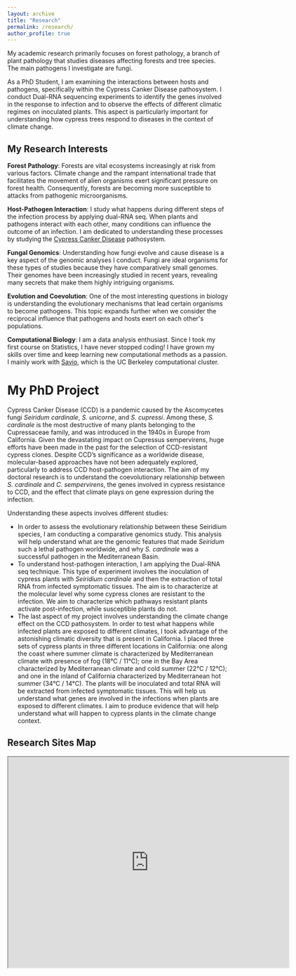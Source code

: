 ```yaml
---
layout: archive
title: "Research"
permalink: /research/
author_profile: true
---
```

My academic research primarily focuses on forest pathology, a branch of plant pathology that studies diseases affecting forests and tree species. The main pathogens I investigate are fungi.

As a PhD Student, I am examining the interactions between hosts and pathogens, specifically within the Cypress Canker Disease pathosystem. I conduct Dual-RNA sequencing experiments to identify the genes involved in the response to infection and to observe the effects of different climatic regimes on inoculated plants. This aspect is particularly important for understanding how cypress trees respond to diseases in the context of climate change.

## My Research Interests

**Forest Pathology**: Forests are vital ecosystems increasingly at risk from various factors. Climate change and the rampant international trade that facilitates the movement of alien organisms exert significant pressure on forest health. Consequently, forests are becoming more susceptible to attacks from pathogenic microorganisms.

**Host-Pathogen Interaction**: I study what happens during different steps of the infection process by applying dual-RNA seq. When plants and pathogens interact with each other, many conditions can influence the outcome of an infection. I am dedicated to understanding these processes by studying the [Cypress Canker Disease](https://www.agric.wa.gov.au/diseases/cypress-canker) pathosystem.

**Fungal Genomics**: Understanding how fungi evolve and cause disease is a key aspect of the genomic analyses I conduct. Fungi are ideal organisms for these types of studies because they have comparatively small genomes. Their genomes have been increasingly studied in recent years, revealing many secrets that make them highly intriguing organisms.

**Evolution and Coevolution**: One of the most interesting questions in biology is understanding the evolutionary mechanisms that lead certain organisms to become pathogens. This topic expands further when we consider the reciprocal influence that pathogens and hosts exert on each other's populations.

**Computational Biology**: I am a data analysis enthusiast. Since I took my first course on Statistics, I have never stopped coding! I have grown my skills over time and keep learning new computational methods as a passion. I mainly work with [Savio](https://research-it.berkeley.edu/services-projects/high-performance-computing-savio), which is the UC Berkeley computational cluster.

# My PhD Project 

Cypress Canker Disease (CCD) is a pandemic caused by the Ascomycetes fungi _Seiridum cardinale_, _S. unicorne_, and _S. cupressi_. Among these, _S. cardinale_ is the most destructive of many plants belonging to the Cupressaceae family, and was introduced in the 1940s in Europe from California. Given the devastating impact on Cupressus sempervirens, huge efforts have been made in the past for the selection of CCD-resistant cypress clones. Despite CCD’s significance as a worldwide disease, molecular-based approaches have not been adequately explored, particularly to address CCD host-pathogen interaction. The aim of my doctoral research is to understand the coevolutionary relationship between _S. cardinale_ and _C. sempervirens_, the genes involved in cypress resistance to CCD, and the effect that climate plays on gene expression during the infection.

Understanding these aspects involves different studies:

- In order to assess the evolutionary relationship between these Seiridium species, I am conducting a comparative genomics study. This analysis will help understand what are the genomic features that made _Seiridum_ such a lethal pathogen worldwide, and why _S. cardinale_ was a successful pathogen in the Mediterranean Basin.
- To understand host-pathogen interaction, I am applying the Dual-RNA seq technique. This type of experiment involves the inoculation of cypress plants with _Seiridium cardinale_ and then the extraction of total RNA from infected symptomatic tissues. The aim is to characterize at the molecular level why some cypress clones are resistant to the infection. We aim to characterize which pathways resistant plants activate post-infection, while susceptible plants do not.
- The last aspect of my project involves understanding the climate change effect on the CCD pathosystem. In order to test what happens while infected plants are exposed to different climates, I took advantage of the astonishing climatic diversity that is present in California. I placed three sets of cypress plants in three different locations in California: one along the coast where summer climate is characterized by Mediterranean climate with presence of fog (18°C / 11°C); one in the Bay Area characterized by Mediterranean climate and cold summer (22°C / 12°C); and one in the inland of California characterized by Mediterranean hot summer (34°C / 14°C). The plants will be inoculated and total RNA will be extracted from infected symptomatic tissues. This will help us understand what genes are involved in the infections when plants are exposed to different climates. I aim to produce evidence that will help understand what will happen to cypress plants in the climate change context.

## Research Sites Map

<iframe src="https://www.google.com/maps/d/embed?mid=1TynoeUeLUmi5j1srqO_q9RzBsv49HBE&ehbc=2E312F" width="640" height="480"></iframe>
